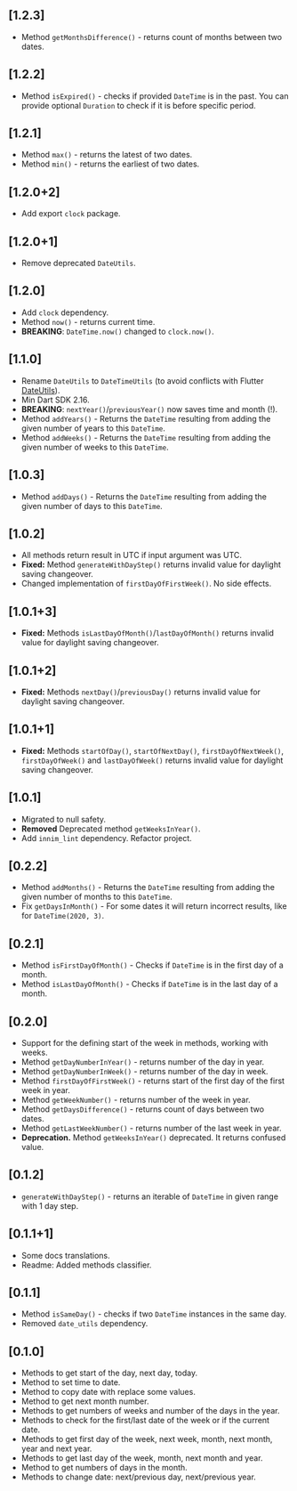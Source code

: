 ## [1.2.3]

* Method `getMonthsDifference()` - returns count of months between two dates.

## [1.2.2]

* Method `isExpired()` - checks if provided `DateTime` is in the past. You can provide optional `Duration` to check if it is before specific period.

## [1.2.1]

* Method `max()` - returns the latest of two dates.
* Method `min()` - returns the earliest of two dates.

## [1.2.0+2]

* Add export `clock` package.

## [1.2.0+1]

* Remove deprecated `DateUtils`.

## [1.2.0]

* Add `clock` dependency.
* Method `now()` - returns current time.
* **BREAKING**: `DateTime.now()` changed to `clock.now()`.

## [1.1.0]

* Rename `DateUtils` to `DateTimeUtils` (to avoid conflicts with Flutter [DateUtils](https://api.flutter.dev/flutter/material/DateUtils-class.html)).
* Min Dart SDK 2.16.
* **BREAKING**: `nextYear()`/`previousYear()` now saves time and month (!).
* Method `addYears()` - Returns the `DateTime` resulting from adding the given number of years to this `DateTime`.
* Method `addWeeks()` - Returns the `DateTime` resulting from adding the given number of weeks to this `DateTime`.

## [1.0.3]

* Method `addDays()` - Returns the `DateTime` resulting from adding the given number of days to this `DateTime`.

## [1.0.2]

* All methods return result in UTC if input argument was UTC.
* **Fixed:** Method `generateWithDayStep()` returns invalid value for daylight saving changeover.
* Changed implementation of `firstDayOfFirstWeek()`. No side effects.

## [1.0.1+3]

* **Fixed:** Methods `isLastDayOfMonth()`/`lastDayOfMonth()` returns invalid value for daylight saving changeover.

## [1.0.1+2]

* **Fixed:** Methods `nextDay()`/`previousDay()` returns invalid value for daylight saving changeover.

## [1.0.1+1]

* **Fixed:** Methods `startOfDay()`, `startOfNextDay()`, `firstDayOfNextWeek()`, `firstDayOfWeek()` and `lastDayOfWeek()` returns invalid value for daylight saving changeover.

## [1.0.1]

* Migrated to null safety.
* **Removed** Deprecated method `getWeeksInYear()`.
* Add `innim_lint` dependency. Refactor project.

## [0.2.2]

* Method `addMonths()` - Returns the `DateTime` resulting from adding the given number of months to this `DateTime`.
* Fix `getDaysInMonth()` - For some dates it will return incorrect results, like for `DateTime(2020, 3)`.

## [0.2.1]

* Method `isFirstDayOfMonth()` - Checks if `DateTime` is in the first day of a month.
* Method `isLastDayOfMonth()` - Checks if `DateTime` is in the last day of a month.

## [0.2.0]

* Support for the defining start of the week in methods, working with weeks.
* Method `getDayNumberInYear()` - returns number of the day in year.
* Method `getDayNumberInWeek()` - returns number of the day in week.
* Method `firstDayOfFirstWeek()` - returns start of the first day of the first week in year.
* Method `getWeekNumber()` - returns number of the week in year.
* Method `getDaysDifference()` - returns count of days between two dates.
* Method `getLastWeekNumber()` - returns number of the last week in year.
* **Deprecation.** Method `getWeeksInYear()` deprecated. It returns confused value.

## [0.1.2]

* `generateWithDayStep()` - returns an iterable of `DateTime` in given range with 1 day step.

## [0.1.1+1]

* Some docs translations.
* Readme: Added methods classifier.

## [0.1.1]

* Method `isSameDay()` - checks if two `DateTime` instances in the same day.
* Removed `date_utils` dependency.

## [0.1.0]

* Methods to get start of the day, next day, today.
* Method to set time to date.
* Method to copy date with replace some values.
* Method to get next month number.
* Methods to get numbers of weeks and number of the days in the year.
* Methods to check for the first/last date of the week or if the current date.
* Methods to get first day of the week, next week, month, next month, year and next year.
* Methods to get last day of the week, month, next month and year.
* Method to get numbers of days in the month. 
* Methods to change date: next/previous day, next/previous year.

